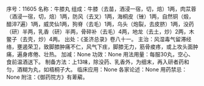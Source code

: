 序号：11605
名称：牛膝丸
组成：牛膝（去苗，酒浸一宿，切，焙）1两，肉苁蓉（酒浸一宿，切，焙）1两，防风（去叉）1两，海桐皮（锉）1两，自然铜（煅，醋淬7遍）1两，威灵仙1两，狗脊（去毛）1两，乌头（炮裂，去皮脐）1两，没药（研）半两，乳香（研）半两，骨碎补（去毛）4两，地龙（去土，炒）2两，木鳖子（去壳，炒）4两。
出处：《圣济总录》卷八十一。
主治：风湿毒气留滞经络，壅遏荣卫，致脚膝肿痛不仁，风气下疰，脚膝无力，筋骨痠疼，或上攻头面肿痛，遍身疼倦、壮热。
加减：None
功效：None
用法用量：每服30丸，空心、食前温酒送下。
制备方法：上13味，除没药、乳香外，为细末，再入研者药和匀，酒糊为丸，如梧桐子大。
临床应用：None
各家论述：None
用药禁忌：None
附注：《御药院方》有萆薢。
